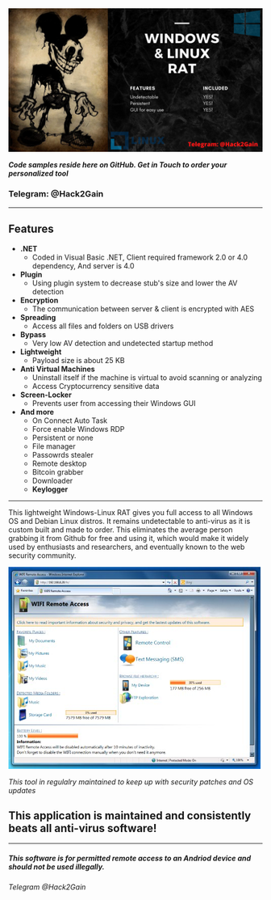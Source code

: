 
<img src="packages/windows & Linux RAT.png">
	
***Code samples reside here on GitHub. Get in Touch to order your personalized tool***
### Telegram: @Hack2Gain
 
---

## Features

- **.NET**
    - Coded in Visual Basic .NET, Client required framework 2.0 or 4.0 dependency, And server is 4.0
- **Plugin**
    - Using plugin system to decrease stub's size and lower the AV detection
- **Encryption**
    - The communication between server & client is encrypted with AES
- **Spreading**
    - Access all files and folders on USB drivers
- **Bypass**
    - Very low AV detection and undetected startup method
- **Lightweight**
    - Payload size is about 25 KB
- **Anti Virtual Machines**
    - Uninstall itself if the machine is virtual to avoid scanning or analyzing 
    - Access Cryptocurrency sensitive data
- **Screen-Locker**
    - Prevents user from accessing their Windows GUI  
 - **And more**
    - On Connect Auto Task
	- Force enable Windows RDP
	- Persistent or none
    - File manager
    - Passowrds stealer
    - Remote desktop
    - Bitcoin grabber
    - Downloader
    - **Keylogger**

---

This lightweight Windows-Linux RAT gives you full access to all Windows OS and Debian Linux distros. It remains undetectable to anti-virus as it is custom built and made to order. This eliminates the average person grabbing it from Github for free and using it, which would make it widely used by enthusiasts and researchers, and eventually known to the web security community.

<img src="packages/RATLinuxWindows.jpg">


_This tool in regulalry maintained to keep up with security patches and OS updates_

## This application is maintained and consistently beats all anti-virus software!

---------------------------------------------------------------
##### This software is for permitted remote access to an Andriod device and should not be used illegally.
###### Telegram @Hack2Gain


